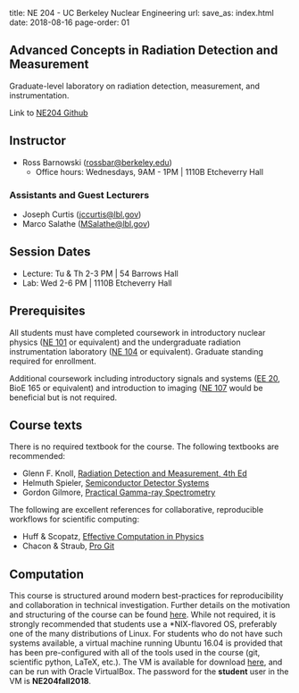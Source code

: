 title: NE 204 - UC Berkeley Nuclear Engineering
url:
save_as: index.html
date: 2018-08-16
page-order: 01

## Advanced Concepts in Radiation Detection and Measurement

Graduate-level laboratory on radiation detection, measurement, and
instrumentation.  

Link to [NE204 Github](https://github.com/orgs/NE204-Fall2018/dashboard)

## Instructor

 - Ross Barnowski (rossbar@berkeley.edu)
    - Office hours: Wednesdays, 9AM - 1PM | 1110B Etcheverry Hall

### Assistants and Guest Lecturers

 - Joseph Curtis (jccurtis@lbl.gov)  
 - Marco Salathe (MSalathe@lbl.gov)

## Session Dates
 - Lecture: Tu & Th 2-3 PM | 54 Barrows Hall
 - Lab: Wed 2-6 PM | 1110B Etcheverry Hall

## Prerequisites

All students must have completed coursework in introductory nuclear physics
([NE 101](https://www.nuc.berkeley.edu/courses/ne-101) or equivalent) and the
undergraduate radiation instrumentation laboratory 
([NE 104](https://www.nuc.berkeley.edu/courses/ne-104) or equivalent).
Graduate standing required for enrollment. 

Additional coursework including introductory signals and systems 
([EE 20](https://inst.eecs.berkeley.edu/~ee20/archives.html), BioE 165 or
equivalent) and introduction to imaging 
([NE 107](https://www.nuc.berkeley.edu/courses/ne-107) would be beneficial but
is not required.

## Course texts

There is no required textbook for the course. The following textbooks are
recommended:

 - Glenn F. Knoll, [Radiation Detection and Measurement, 4th Ed](https://www.wiley.com/en-us/Radiation+Detection+and+Measurement,+4th+Edition-p-9780470131480)
 - Helmuth Spieler, [Semiconductor Detector Systems](http://www-physics.lbl.gov/~spieler/misc_stuff/text/sent_02jul05/text_pdf/Semiconductor_Detector_Systems.pdf)
 - Gordon Gilmore, [Practical Gamma-ray Spectrometry](http://onlinelibrary.wiley.com/book/10.1002/9780470861981)

The following are excellent references for collaborative, reproducible
workflows for scientific computing:

 - Huff & Scopatz, [Effective Computation in Physics](http://physics.codes/)
 - Chacon & Straub, [Pro Git](https://git-scm.com/book/en/v2)

## Computation

This course is structured around modern best-practices for reproducibility and
collaboration in technical investigation.
Further details on the motivation and structuring of the course can be found
[here](https://arxiv.org/abs/1806.06145).
While not required, it is strongly recommended that students use a 
\*NIX-flavored OS, preferably one of the many distributions of Linux.
For students who do not have such systems available, a virtual machine running
Ubuntu 16.04 is provided that has been pre-configured with all of the tools
used in the course (git, scientific python, LaTeX, etc.).
The VM is available for download 
[here](https://www.dropbox.com/sh/nhj6i0xxtroobgq/AAC1Xr0_G50c6V1zJik6gjPfa?dl=0),
and can be run with Oracle VirtualBox.
The password for the **student** user in the VM is **NE204fall2018**.
